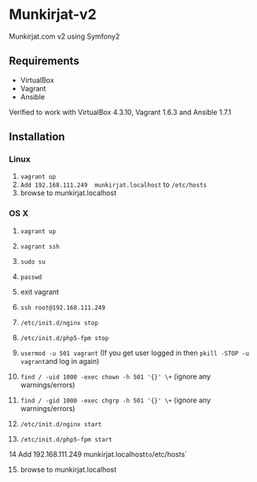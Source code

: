Munkirjat-v2
============

Munkirjat.com v2 using Symfony2


## Requirements

* VirtualBox
* Vagrant
* Ansible

Verified to work with VirtualBox 4.3.10, Vagrant 1.6.3 and Ansible 1.7.1

## Installation

### Linux

1) `vagrant up`
2) `Add 192.168.111.249  munkirjat.localhost` to `/etc/hosts`
3) browse to munkirjat.localhost

### OS X

1) `vagrant up`

2) `vagrant ssh`

3) `sudo su`

4) `passwd`

5) exit vagrant

6) `ssh root@192.168.111.249`

7) `/etc/init.d/nginx stop`

8) `/etc/init.d/php5-fpm stop`

9) `usermod -u 501 vagrant` (If you get user logged in then `pkill -STOP -u vagrant`and log in again)

10) `find / -uid 1000 -exec chown -h 501 '{}' \+` (ignore any warnings/errors)

11) `find / -gid 1000 -exec chgrp -h 501 '{}' \+` (ignore any warnings/errors)

12) `/etc/init.d/nginx start`

13) `/etc/init.d/php5-fpm start`

14 Add 192.168.111.249  munkirjat.localhost` to `/etc/hosts`

15) browse to munkirjat.localhost
